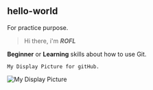 ## hello-world

For practice purpose.

> Hi there, i'm ***ROFL***
> 
**Beginner** or **Learning** skills about how to use Git.

`My Display Picture for gitHub.`

![My Display Picture](/Users/riya.n/Pictures/Social-distancing.jpg)
